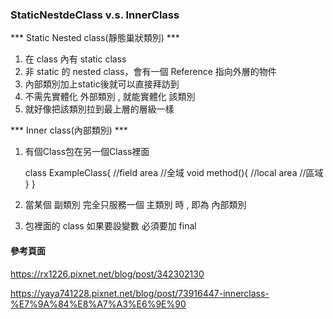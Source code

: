 ### StaticNestdeClass v.s. InnerClass ###

*** Static Nested class(靜態巢狀類別) ***

1. 在 class 內有 static class
2. 非 static 的 nested class，會有一個 Reference 指向外層的物件
3. 內部類別加上static後就可以直接拜訪到
4. 不需先實體化 外部類別 , 就能實體化 該類別
5. 就好像把該類別拉到最上層的層級一樣

*** Inner class(內部類別) ***

1. 有個Class包在另一個Class裡面

    class ExampleClass{
        //field area
        //全域
        void method(){
            //local area
            //區域
        }
    }

2. 當某個 副類別 完全只服務一個 主類別 時 , 即為 內部類別

3. 包裡面的 class 如果要設變數 必須要加 final

#### 參考頁面 ####

https://rx1226.pixnet.net/blog/post/342302130

https://yaya741228.pixnet.net/blog/post/73916447-innerclass-%E7%9A%84%E8%A7%A3%E6%9E%90